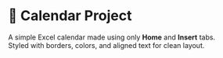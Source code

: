 # 📅 Calendar Project

A simple Excel calendar made using only **Home** and **Insert** tabs.  
Styled with borders, colors, and aligned text for clean layout.
